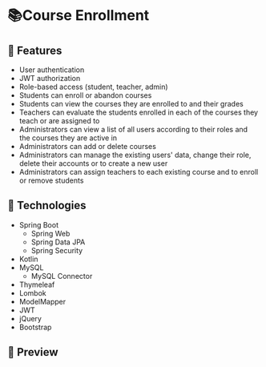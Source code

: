 # 📚Course Enrollment

## 🌟 Features
- User authentication
- JWT authorization
- Role-based access (student, teacher, admin)
- Students can enroll or abandon courses
- Students can view the courses they are enrolled to and their grades
- Teachers can evaluate the students enrolled in each of the courses they teach or are assigned to
- Administrators can view a list of all users according to their roles and the courses they are active in
- Administrators can add or delete courses
- Administrators can manage the existing users' data, change their role, delete their accounts or to create a new user
- Administrators can assign teachers to each existing course and to enroll or remove students

## 🔮 Technologies
- Spring Boot
  - Spring Web
  - Spring Data JPA
  - Spring Security
- Kotlin
- MySQL
  - MySQL Connector
- Thymeleaf
- Lombok
- ModelMapper
- JWT
- jQuery
- Bootstrap

## 👀 Preview
